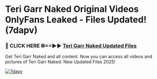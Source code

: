 # Teri Garr Naked Original Videos 0nlyFans Leaked - Files Updated! (7dapv)

<h3>🔴 CLICK HERE 🌐==►► <a href="https://tinyurl.com/up5wt9bj" rel="nofollow">Teri Garr Naked Updated Files</a></h3>

Get Teri Garr Naked and all content. Now you can access all videos and pictures of Teri Garr Naked. New Updated Files 2025!

[![7dapv](https://i.imgur.com/ABiUzMV.gif)](https://tinyurl.com/up5wt9bj)
